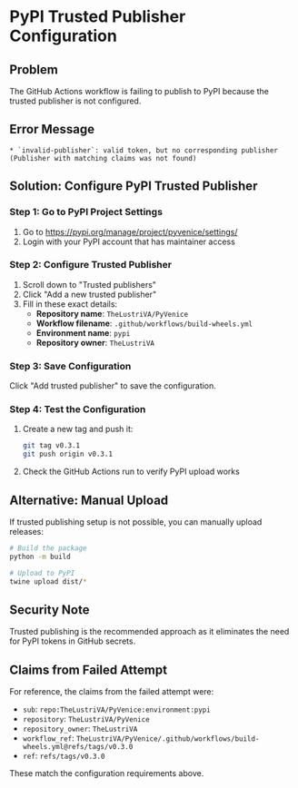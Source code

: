 # PyPI Trusted Publisher Configuration

## Problem
The GitHub Actions workflow is failing to publish to PyPI because the trusted publisher is not configured.

## Error Message
```
* `invalid-publisher`: valid token, but no corresponding publisher (Publisher with matching claims was not found)
```

## Solution: Configure PyPI Trusted Publisher

### Step 1: Go to PyPI Project Settings
1. Go to https://pypi.org/manage/project/pyvenice/settings/
2. Login with your PyPI account that has maintainer access

### Step 2: Configure Trusted Publisher
1. Scroll down to "Trusted publishers"
2. Click "Add a new trusted publisher"
3. Fill in these exact details:
   - **Repository name**: `TheLustriVA/PyVenice`
   - **Workflow filename**: `.github/workflows/build-wheels.yml`
   - **Environment name**: `pypi`
   - **Repository owner**: `TheLustriVA`

### Step 3: Save Configuration
Click "Add trusted publisher" to save the configuration.

### Step 4: Test the Configuration
1. Create a new tag and push it:
   ```bash
   git tag v0.3.1
   git push origin v0.3.1
   ```
2. Check the GitHub Actions run to verify PyPI upload works

## Alternative: Manual Upload

If trusted publishing setup is not possible, you can manually upload releases:

```bash
# Build the package
python -m build

# Upload to PyPI
twine upload dist/*
```

## Security Note
Trusted publishing is the recommended approach as it eliminates the need for PyPI tokens in GitHub secrets.

## Claims from Failed Attempt
For reference, the claims from the failed attempt were:
- `sub`: `repo:TheLustriVA/PyVenice:environment:pypi`
- `repository`: `TheLustriVA/PyVenice`
- `repository_owner`: `TheLustriVA`
- `workflow_ref`: `TheLustriVA/PyVenice/.github/workflows/build-wheels.yml@refs/tags/v0.3.0`
- `ref`: `refs/tags/v0.3.0`

These match the configuration requirements above.
